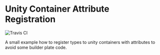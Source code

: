# Unity Container Attribute Registration

![Travis CI](https://travis-ci.org/ManticSic/UnityContainerAttributeRegistration.svg?branch=master)

A small example how to register types to unity containers with attributes to avoid some builder plate code.
